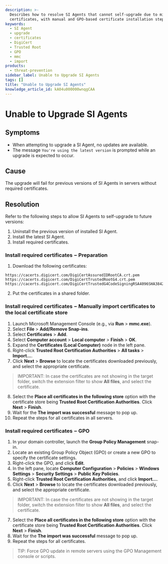 ```yaml
---
description: >-
  Describes how to resolve SI Agents that cannot self-upgrade due to missing
  certificates, with manual and GPO-based certificate installation steps.
keywords:
  - SI Agent
  - upgrade
  - certificates
  - DigiCert
  - Trusted Root
  - GPO
  - mmc
  - import
products:
  - threat-prevention
sidebar_label: Unable to Upgrade SI Agents
tags: []
title: "Unable to Upgrade SI Agents"
knowledge_article_id: kA04u000000wnqgCAA
---
```


# Unable to Upgrade SI Agents

## Symptoms

- When attempting to upgrade a SI Agent, no updates are available.
- The message `You're using the latest version` is prompted while an upgrade is expected to occur.

## Cause

The upgrade will fail for previous versions of SI Agents in servers without required certificates.

## Resolution

Refer to the following steps to allow SI Agents to self-upgrade to future versions:

1. Uninstall the previous version of installed SI Agent.
2. Install the latest SI Agent.
3. Install required certificates.

### Install required certificates − Preparation

1. Download the following certificates:

```
https://cacerts.digicert.com/DigiCertAssuredIDRootCA.crt.pem
https://cacerts.digicert.com/DigiCertTrustedRootG4.crt.pem
https://cacerts.digicert.com/DigiCertTrustedG4CodeSigningRSA4096SHA3842021CA1.crt.pem
```

2. Put the certificates in a shared folder.

### Install required certificates − Manually import certificates to the local certificate store

1. Launch Microsoft Management Console (e.g., via **Run** > **mmc.exe**).
2. Select **File** > **Add/Remove Snap-ins**.
3. Select **Certificates** > **Add**.
4. Select **Computer account** > **Local computer** > **Finish** > **OK**.
5. Expand the **Certificates (Local Computer)** node in the left pane.
6. Right-click **Trusted Root Certification Authorities** > **All tasks** > **Import...**.
7. Click **Next** > **Browse** to locate the certificates downloaded previously, and select the appropriate certificate.

> IMPORTANT: In case the certificates are not showing in the target folder, switch the extension filter to show **All files**, and select the certificate.

8. Select the **Place all certificates in the following store** option with the certificate store being **Trusted Root Certification Authorities**. Click **Next** > **Finish**.
9. Wait for the **The import was successful** message to pop up.
10. Repeat the steps for all certificates in all servers.

### Install required certificates − GPO

1. In your domain controller, launch the **Group Policy Management** snap-in.
2. Locate an existing Group Policy Object (GPO) or create a new GPO to specify the certificate settings.
3. Right-click the GPO, and click **Edit**.
4. In the left pane, locate **Computer Configuration** > **Policies** > **Windows Settings** > **Security Settings** > **Public Key Policies**.
5. Right-click **Trusted Root Certification Authorities**, and click **Import...**.
6. Click **Next** > **Browse** to locate the certificates downloaded previously, and select the appropriate certificate.

> IMPORTANT: In case the certificates are not showing in the target folder, switch the extension filter to show **All files**, and select the certificate.

7. Select the **Place all certificates in the following store** option with the certificate store being **Trusted Root Certification Authorities**. Click **Next** > **Finish**.
8. Wait for the **The import was successful** message to pop up.
9. Repeat the steps for all certificates.

> TIP: Force GPO update in remote servers using the GPO Management console or scripts.
